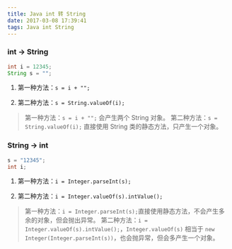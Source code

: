 ```yaml
---
title: Java int 转 String
date: 2017-03-08 17:39:41
tags: Java int String
---
```


### int -> String
``` java
int i = 12345;
String s = "";
```
 1. 第一种方法：`s = i + "";`

 2. 第二种方法：`s = String.valueOf(i);`

> 第一种方法：`s = i + "";` 会产生两个 String 对象。
> 第二种方法：`s = String.valueOf(i);` 直接使用 String 类的静态方法，只产生一个对象。

<!--more-->
### String -> int
``` java
s = "12345";
int i;
```

 1. 第一种方法：`i = Integer.parseInt(s);`

 2. 第二种方法：`i = Integer.valueOf(s).intValue();`

> 第一种方法：`i = Integer.parseInt(s);`直接使用静态方法，不会产生多余的对象，但会抛出异常。
> 第二种方法：`i = Integer.valueOf(s).intValue();`，`Integer.valueOf(s)` 相当于 `new Integer(Integer.parseInt(s))`，也会抛异常，但会多产生一个对象。
